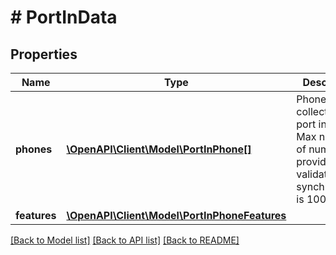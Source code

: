 # # PortInData

## Properties

Name | Type | Description | Notes
------------ | ------------- | ------------- | -------------
**phones** | [**\OpenAPI\Client\Model\PortInPhone[]**](PortInPhone.md) | Phones collection to port in.  &lt;br /&gt;  Max number of numbers provider can validate synchronously is 100. | [optional]
**features** | [**\OpenAPI\Client\Model\PortInPhoneFeatures**](PortInPhoneFeatures.md) |  |

[[Back to Model list]](../../README.md#models) [[Back to API list]](../../README.md#endpoints) [[Back to README]](../../README.md)
